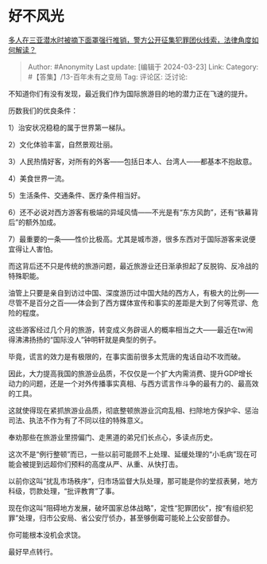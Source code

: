 # 好不风光
[多人在三亚潜水时被摘下面罩强行推销，警方公开征集犯罪团伙线索，法律角度如何解读？](https://www.zhihu.com/question/649511021/answer/3440257071)

> Author: #Anonymity
> Last update: [编辑于 2024-03-23]
> Link:
> Category: #【答集】/13-百年未有之变局
> Tag: 
> 评论区:
> 泛讨论:

不知道你们有没有发现，最近我们作为国际旅游目的地的潜力正在飞速的提升。

历数我们的优良条件：

1）治安状况稳稳的属于世界第一梯队。

2）文化体验丰富，自然景观壮丽。

3）人民热情好客，对所有的外客——包括日本人、台湾人——都基本不抱敌意。

4）美食世界一流。

5）生活条件、交通条件、医疗条件相当好。

6）还不必说对西方游客有极端的异域风情——不光是有“东方风韵”，还有“铁幕背后”的额外加成。

7）最重要的一条——性价比极高。尤其是城市游，很多东西对于国际游客来说便宜得让人害怕。

而这背后还不只是传统的旅游问题，最近旅游业还日渐承担起了反脱钩、反冷战的特殊职能。

油管上只要是亲自到访过中国、深度游历过中国大陆的西方人，有极大的比例——尽管不是百分之百——体会到了西方媒体宣传和事实的差距是大到了何等荒谬、危险的程度。

这些游客经过几个月的旅游，转变成义务辟谣人的概率相当之大——最近在tw闹得沸沸扬扬的“国际没人”钟明轩就是典型的例子。

毕竟，谎言的效力是有极限的，在事实面前很多太荒唐的鬼话自动不攻而破。

因此，大力提高我国的旅游业品质，不仅仅是一个扩大内需消费、提升GDP增长动力的问题，还是一个对外传播事实真相、与西方谎言作斗争的最有力的、最高效的工具。

这就使得现在紧抓旅游业品质，彻底整顿旅游业沉疴乱相、扫除地方保护伞、惩治司法、执法不作为有了不同以往的特殊意义。

奉劝那些在旅游业里捞偏门、走黑道的弟兄们长点心，多读点历史。

这次不是“例行整顿”而已，一些以前可能顾不上处理、延缓处理的“小毛病”现在可能会被提到远超你们预料的高度从严、从重、从快打击。

以前你这叫“扰乱市场秩序”，归市场监督大队处理，那可能是你的堂叔表舅，地方科级，罚款处理，“批评教育”了事。

现在你这叫“阻碍地方发展，破坏国家总体战略”，定性“犯罪团伙”，按“有组织犯罪”处理，归市公安局、省公安厅侦办，甚至够倒霉可能轮上公安部督办。

你可能根本没机会求饶。

最好早点转行。